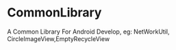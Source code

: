 # CommonLibrary
A Common Library For Android Develop, eg: NetWorkUtil, CircleImageView,EmptyRecycleView
